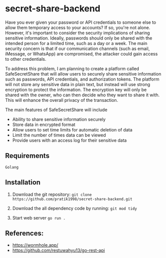 # secret-share-backend

Have you ever given your password or API credentials to someone else to allow them temporary access to your accounts? If so, you're not alone. However, it's important to consider the security implications of sharing sensitive information. Ideally, passwords should only be shared with the intended person for a limited time, such as a day or a week. The main security concern is that if our communication channels (such as email, iMessage, or WhatsApp) are compromised, the attacker could gain access to other credentials.

To address this problem, I am planning to create a platform called SafeSecretShare that will allow users to securely share sensitive information such as passwords, API credentials, and authorization tokens. The platform will not store any sensitive data in plain text, but instead will use strong encryption to protect the information. The encryption key will only be shared with the owner, who can then decide who they want to share it with. This will enhance the overall privacy of the transaction.

The main features of SafeSecretShare will include
- Ability to share sensitive information securely
- Store data in encrypted format
- Allow users to set time limits for automatic deletion of data
- Limit the number of times data can be viewed
- Provide users with an access log for their sensitive data

## Requirements
`Golang`

## Installation

1. Download the git repository: 
`git clone https://github.com/pratik1998/secret-share-backend.git`

2. Download the all dependency code by running: 
`git mod tidy`

3. Start web server 
`go run .`

## References:
- https://wormhole.app/ 
- https://github.com/restuwahyu13/go-rest-api
